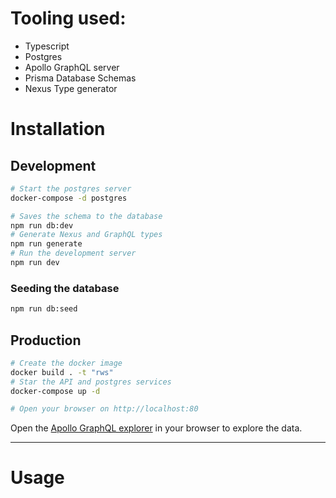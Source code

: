 # Tooling used:
- Typescript
- Postgres
- Apollo GraphQL server
- Prisma Database Schemas
- Nexus Type generator

# Installation
## Development
```bash
# Start the postgres server
docker-compose -d postgres

# Saves the schema to the database
npm run db:dev
# Generate Nexus and GraphQL types
npm run generate
# Run the development server
npm run dev 
```

### Seeding the database
```bash
npm run db:seed
```

## Production
```bash
# Create the docker image
docker build . -t "rws"
# Star the API and postgres services
docker-compose up -d

# Open your browser on http://localhost:80
```
Open the [Apollo GraphQL explorer](http://localhost:80) in your browser to explore the data.

---
# Usage
